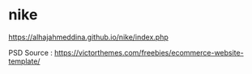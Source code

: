 # nike

https://alhajahmeddina.github.io/nike/index.php

PSD Source :
https://victorthemes.com/freebies/ecommerce-website-template/

